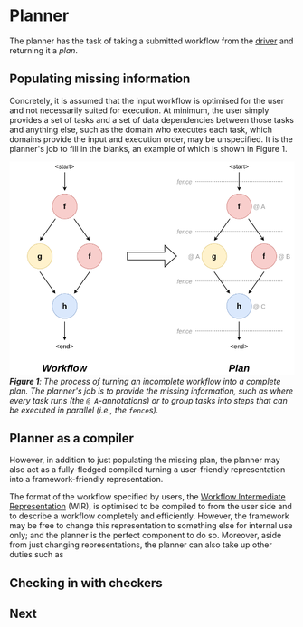 # Planner
The planner has the task of taking a submitted workflow from the [driver](./driver.md) and returning it a _plan_.


## Populating missing information
Concretely, it is assumed that the input workflow is optimised for the user and not necessarily suited for execution. At minimum, the user simply provides a set of tasks and a set of data dependencies between those tasks and anything else, such as the domain who executes each task, which domains provide the input and execution order, may be unspecified. It is the planner's job to fill in the blanks, an example of which is shown in Figure 1.

![Example workflow being turned into a plan by adding missing information](../../assets/diagrams/WorkflowExample3.png)  
_**Figure 1**: The process of turning an incomplete workflow into a complete plan. The planner's job is to provide the missing information, such as where every task runs (the `@ A`-annotations) or to group tasks into steps that can be executed in parallel (i.e., the `fence`s)._

## Planner as a compiler
However, in addition to just populating the missing plan, the planner may also act as a fully-fledged compiled turning a user-friendly representation into a framework-friendly representation.

The format of the workflow specified by users, the [Workflow Intermediate Representation](TODO) (WIR), is optimised to be compiled to from the user side and to describe a workflow completely and efficiently. However, the framework may be free to change this representation to something else for internal use only; and the planner is the perfect component to do so. Moreover, aside from just changing representations, the planner can also take up other duties such as 


## Checking in with checkers


## Next

